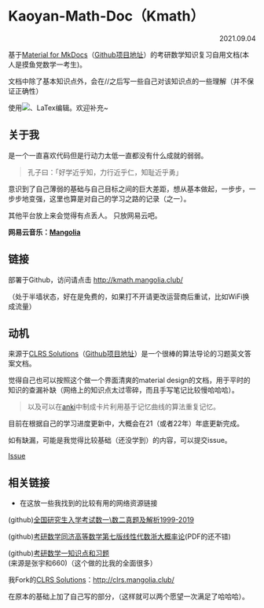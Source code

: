 # Kaoyan-Math-Doc（Kmath）
<p align="right">2021.09.04</p>


基于[Material for MkDocs](https://squidfunk.github.io/mkdocs-material/)（[Github项目地址](https://github.com/squidfunk/mkdocs-material)）的考研数学知识复习自用文档(本人是摸鱼党数学一考生)。

文档中除了基本知识点外，会在//之后写一些自己对该知识点的一些理解（并不保证正确性）

使用![](https://img.shields.io/badge/Markdown-239120.svg?logo=markdown&style=flat-square)、LaTex编辑。欢迎补充~

## 关于我

是一个一直喜欢代码但是行动力太低一直都没有什么成就的弱弱。

>孔子曰：「好学近乎知，力行近乎仁，知耻近乎勇」
 
意识到了自己薄弱的基础与自己目标之间的巨大差距，想从基本做起，一步步，一步步地变强，这里也算是对自己的学习之路的记录（之一）。

其他平台放上来会觉得有点丢人。
只放网易云吧。

**网易云音乐：[Mangolia](https://music.163.com/#/user/home?id=281344790)**

## 链接
部署于Github，访问请点击 http://kmath.mangolia.club/

（处于半墙状态，好在是免费的，如果打不开请更改运营商后重试，比如WiFi换成流量）

## 动机
来源于[CLRS Solutions](https://walkccc.me/CLRS/)（[Github项目地址](https://github.com/walkccc/CLRS/)）是一个很棒的算法导论的习题英文答案文档。

觉得自己也可以按照这个做一个界面清爽的material design的文档，用于平时的知识的查漏补缺（网络上的知识点太过零碎，而且手写笔记比较慢哈哈哈）。

> 以及可以在[anki](https://github.com/ankitects/anki)中制成卡片利用基于记忆曲线的算法重复记忆。

目前在根据自己的学习进度更新中，大概会在21（或者22年）年底更新完成。

如有缺漏，可能是我觉得比较基础（还没学到）的内容，可以提交issue。
<script async defer src="https://buttons.github.io/buttons.js"></script>
<a class="github-button" href="https://github.com/Radleyjiao/Kaoyan-Math-Doc/issues" data-color-scheme="no-preference: dark; light: dark; dark: dark;" data-icon="octicon-issue-opened" data-show-count="true" aria-label="Issue Radleyjiao/Kaoyan-Math-Doc on GitHub">Issue</a>

## 相关链接
* 在这放一些我找到的比较有用的网络资源链接

(github)[全国研究生入学考试数一\数二真题及解析1999-2019](https://github.com/fjh1997/China-NPEE-math)

(github)[考研数学同济高等数学第七版线性代数浙大概率论](https://github.com/Yoget/Tongji-University-Advanced-Mathematics)(PDF的还不错)

(github)[考研数学一知识点和习题](https://github.com/Didnelpsun/Math)(来源是张宇和660)（这个做的比我的全面很多）

我Fork的[CLRS Solutions](https://walkccc.me/CLRS/)：http://clrs.mangolia.club/

在原本的基础上加了自己写的部分，（这样就可以两个愿望一次满足了哈哈哈）。